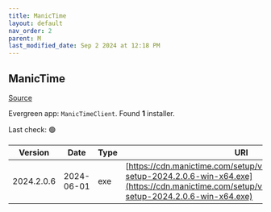 ```yaml
---
title: ManicTime
layout: default
nav_order: 2
parent: M
last_modified_date: Sep 2 2024 at 12:18 PM
---
```


## ManicTime

[Source](https://www.manictime.com/download/windows)

Evergreen app: `ManicTimeClient`. Found **1** installer.

Last check: 🟢

| Version    | Date       | Type | URI                                                                                                                                                                      |
| ---------- | ---------- | ---- | ------------------------------------------------------------------------------------------------------------------------------------------------------------------------ |
| 2024.2.0.6 | 2024-06-01 | exe  | [https://cdn.manictime.com/setup/v2024_2_0_6/manictime-setup-2024.2.0.6-win-x64.exe](https://cdn.manictime.com/setup/v2024_2_0_6/manictime-setup-2024.2.0.6-win-x64.exe) |

